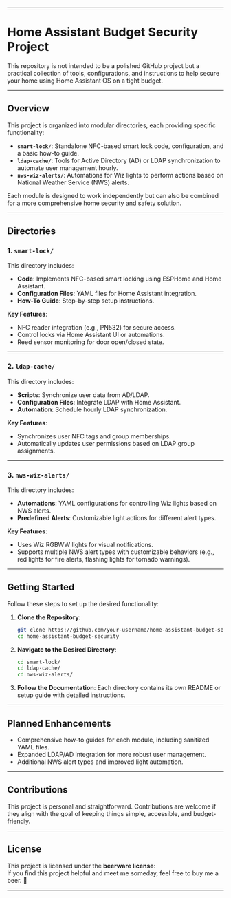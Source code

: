 
---

# **Home Assistant Budget Security Project**

This repository is not intended to be a polished GitHub project but a practical collection of tools, configurations, and instructions to help secure your home using Home Assistant OS on a tight budget.

---

## **Overview**

This project is organized into modular directories, each providing specific functionality:

- **`smart-lock/`**: Standalone NFC-based smart lock code, configuration, and a basic how-to guide.
- **`ldap-cache/`**: Tools for Active Directory (AD) or LDAP synchronization to automate user management hourly.
- **`nws-wiz-alerts/`**: Automations for Wiz lights to perform actions based on National Weather Service (NWS) alerts.

Each module is designed to work independently but can also be combined for a more comprehensive home security and safety solution.

---

## **Directories**

### **1. `smart-lock/`**

This directory includes:

- **Code**: Implements NFC-based smart locking using ESPHome and Home Assistant.
- **Configuration Files**: YAML files for Home Assistant integration.
- **How-To Guide**: Step-by-step setup instructions.

**Key Features**:
- NFC reader integration (e.g., PN532) for secure access.
- Control locks via Home Assistant UI or automations.
- Reed sensor monitoring for door open/closed state.

---

### **2. `ldap-cache/`**

This directory includes:

- **Scripts**: Synchronize user data from AD/LDAP.
- **Configuration Files**: Integrate LDAP with Home Assistant.
- **Automation**: Schedule hourly LDAP synchronization.

**Key Features**:
- Synchronizes user NFC tags and group memberships.
- Automatically updates user permissions based on LDAP group assignments.

---

### **3. `nws-wiz-alerts/`**

This directory includes:

- **Automations**: YAML configurations for controlling Wiz lights based on NWS alerts.
- **Predefined Alerts**: Customizable light actions for different alert types.

**Key Features**:
- Uses Wiz RGBWW lights for visual notifications.
- Supports multiple NWS alert types with customizable behaviors (e.g., red lights for fire alerts, flashing lights for tornado warnings).

---

## **Getting Started**

Follow these steps to set up the desired functionality:

1. **Clone the Repository**:
   ```bash
   git clone https://github.com/your-username/home-assistant-budget-security.git
   cd home-assistant-budget-security
   ```

2. **Navigate to the Desired Directory**:
   ```bash
   cd smart-lock/
   cd ldap-cache/
   cd nws-wiz-alerts/
   ```

3. **Follow the Documentation**:
   Each directory contains its own README or setup guide with detailed instructions.

---

## **Planned Enhancements**

- Comprehensive how-to guides for each module, including sanitized YAML files.
- Expanded LDAP/AD integration for more robust user management.
- Additional NWS alert types and improved light automation.

---

## **Contributions**

This project is personal and straightforward. Contributions are welcome if they align with the goal of keeping things simple, accessible, and budget-friendly.

---

## **License**

This project is licensed under the **beerware license**:  
If you find this project helpful and meet me someday, feel free to buy me a beer. 🍺

---
